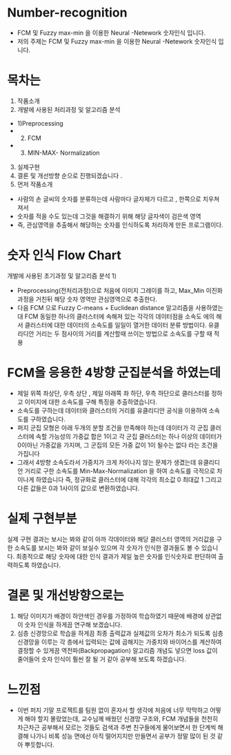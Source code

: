 # Number-recognition
- FCM 및 Fuzzy max-min 을 이용한 Neural -Netework 숫자인식 입니다.
- 저의 주제는 FCM 및 Fuzzy max-min 을 이용한 Neural -Netework 숫자인식 입니다.

# 목차는 
1. 작품소개 
2. 개발에 사용된 처리과정 및 알고리즘 분석
  - 1)Preprocessing 
  - 2) FCM
  - 3) MIN-MAX- Normalization 
3. 실제구현
4. 결론 및 개선방향 순으로 진행되겠습니다 .
5. 먼저 작품소개 

- 사람의 손 글씨의 숫자를 분류하는데 사람마다 글자체가 다르고 , 한쪽으로 치우쳐져서 
- 숫자를 적을 수도 있는데 그것을 해결하기 위해 해당 글자색이 검은색 영역 
- 즉, 관심영역을 추출해서 해당하는 숫자를 인식하도록 처리하게 만든 프로그램이다. 

# 숫자 인식 Flow Chart

개발에 사용된 초기과정 및 알고리즘 분석 1) 
- Preprocessing(전처리과정)으로 
  처음에 이미지 그레이를 하고, Max_Min 이진화과정을 거친뒤 
  해당 숫자 영역만 관심영역으로 추출한다.
- 다음 FCM 으로 
  Fuzzy C-means + Euclidean distance 알고리즘을 사용하였는대
  FCM  동일한 하나의 클러스터에 속해져 있는 각각의 데이터점을 소속도 에의 해서 
  클러스터에 대한 데이터의 소속도를 일일이 열거한 데이터 분류 방법이다. 
  유클리디안 거리는 두 점사이의 거리를 계산할때 쓰이는 방법으로 소속도를 구할 때 적용

# FCM을 응용한 4방향 군집분석을 하였는데 
- 제일 위쪽 좌상단, 우측 상단 , 제일 아래쪽 좌 하단, 우측 하단으로 클러스터를 정하고 
  이미지에 대한 소속도를 구해 특징을 추출하였습니다.
- 소속도를 구하는데 데이터와 클러스터의 거리를 유클리디안 공식을 이용하여 소속도를 구하였습니다.
- 퍼지 군집 모형은 아래 두개의 분할 조건을 만족해야 하는데
  데이터가 각 군집 클러스터에 속할 가능성의 가중값 합은 1이고
  각 군집 클러스터는 하나 이상의 데이터가 0이아닌 가중값을 가지며, 그 군집의 모든 가중 값이 1이 될수는 없다 라는 조건을 가집니다 
- 그래서 4방향 소속도라서 가중치가 크게 차이나지 않는 문제가 생겼는데 
   유클리디안 거리로 구한 소속도를 Min-Max-Normalization 을 하여 소속도를 극적으로 차이나게 하였습니다
   즉, 정규화로 클러스터에 대해 각각의 최소값 0 최대값 1 그리고 다른 값들은  0과 1사이의 값으로 변환하였습니다. 

# 실제 구현부분
실제 구현 결과는 보시는 봐와 같이 아까 각데이터와 해당 클러스터 영역의 거리값을 구한 소속도를 
보시는 봐와 같이 보실수 있으며 각 숫자가 인식한 결과들도 볼 수 있습니다.
최종적으로 해당 숫자에 대한 인식 결과가 제일 높은 숫자를 인식숫자로 판단하여 출력하도록 하였습니다.
# 결론 및 개선방향으로는
 1. 해당 이미지가 배경이 하얀색인 경우를 가정하여 학습하였기 때문에 배경에 상관없이 숫자 인식을 하게끔 연구해 보겠습니다.
 2. 심층 신경망으로 학습을 하게끔 최종 출력값과 실제값의 오차가 최소가 되도록 
    심층 신경망을 이루는 각 층에서 입력되는 값에 곱해지는 가중치와 바이어스를 계산하여 결정할 수 있게끔 
    역전파(Backpropagation) 알고리즘 개념도 넣으면 loss 값이 줄어들어 숫자 인식이 훨씬 잘 될 거 같아 공부해 보도록 하겠습니다.
# 느낀점
- 이번 퍼지 기말 프로젝트를 팀원 없이 혼자서 할 생각에 처음에 너무 막막하고 어떻게 해야 할지 몰랐었는데, 
  교수님께 배웠던 신경망 구조와, FCM 개념들을 천천히 차근차근 공부해서 모르는 것들도 검색과 주변 친구들에게 물어보면서 
  한 단계씩 해결해 나가니 비록 성능 면에선 아직 떨어지지만 만들면서 공부가 정말 많이 된 것 같아 뿌듯합니다. 
